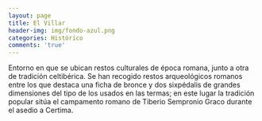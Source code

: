 ```yaml
---
layout: page
title: El Villar
header-img: img/fondo-azul.png
categories: Histórico
comments: 'true'
---
```



Entorno en que se ubican restos culturales de época romana, junto a otra de tradición celtibérica. Se han recogido restos arqueológicos romanos entre los que destaca una ficha de bronce y dos sixpédalis de grandes dimensiones del tipo de los usados en las termas; en este lugar la tradición popular sitúa el campamento romano de Tiberio Sempronio Graco durante el asedio a Certima.

<div class="photos">
</div>
